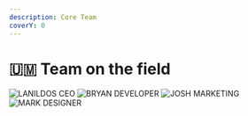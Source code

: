 ```yaml
---
description: Core Team
coverY: 0
---
```


# 🇺🇲 Team on the field

![LANILDOS
CEO](../.gitbook/assets/team1.png) ![BRYAN
DEVELOPER](../.gitbook/assets/team2.png) ![JOSH
MARKETING](../.gitbook/assets/team3.png) ![MARK
DESIGNER](../.gitbook/assets/team4.png)

